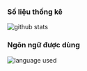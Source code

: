 ### Số liệu thống kê
![github stats](https://github-readme-stats.vercel.app/api/?username=ndbiaw&show_icons=true&locale=vi&title_color=ffffff&icon_color=000000&text_color=ffffff&bg_color=100,43cea2,185a9d)
### Ngôn ngữ được dùng
![language used](https://github-readme-stats.vercel.app/api/top-langs/?username=ndbiaw&layout=compact)
